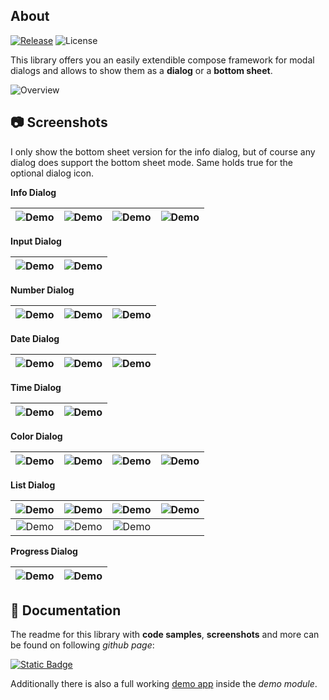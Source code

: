 ## About

[![Release](https://jitpack.io/v/MFlisar/ComposeDialogs.svg)](https://jitpack.io/#MFlisar/ComposeDialogs)
![License](https://img.shields.io/github/license/MFlisar/ComposeDialogs)

This library offers you an easily extendible compose framework for modal dialogs and allows to show them as a **dialog** or a **bottom sheet**.

![Overview](screenshots/overview.jpg?raw=true "Overview")

## :camera: Screenshots

I only show the bottom sheet version for the info dialog, but of course any dialog does support the bottom sheet mode. Same holds true for the optional dialog icon.

**Info Dialog**

| ![Demo](screenshots/dark/demo_info1.jpg?raw=true "Demo") | ![Demo](screenshots/dark/demo_info2.jpg?raw=true "Demo") | ![Demo](screenshots/dark/demo_info3.jpg?raw=true "Demo") | ![Demo](screenshots/dark/demo_info4.jpg?raw=true "Demo") |
| :-: | :-: | :-: | :-: |

**Input Dialog**

| ![Demo](screenshots/dark/demo_input1.jpg?raw=true "Demo") | ![Demo](screenshots/dark/demo_input2.jpg?raw=true "Demo") |
| :-: | :-: |

**Number Dialog**

| ![Demo](screenshots/dark/demo_number1.jpg?raw=true "Demo") | ![Demo](screenshots/dark/demo_number2.jpg?raw=true "Demo") | ![Demo](screenshots/dark/demo_number3.jpg?raw=true "Demo") |
| :-: | :-: | :-: |

**Date Dialog**

| ![Demo](screenshots/dark/demo_calendar1.jpg?raw=true "Demo") | ![Demo](screenshots/dark/demo_calendar2.jpg?raw=true "Demo") | ![Demo](screenshots/dark/demo_calendar3.jpg?raw=true "Demo") |
| :-: | :-: | :-: |

**Time Dialog**

| ![Demo](screenshots/dark/demo_time1.jpg?raw=true "Demo") | ![Demo](screenshots/dark/demo_time2.jpg?raw=true "Demo") |
| :-: | :-: |

**Color Dialog**

| ![Demo](screenshots/dark/demo_color1.jpg?raw=true "Demo") | ![Demo](screenshots/dark/demo_color2.jpg?raw=true "Demo") | ![Demo](screenshots/dark/demo_color3.jpg?raw=true "Demo") | ![Demo](screenshots/dark/demo_color4.jpg?raw=true "Demo") |
| :-: | :-: | :-: | :-: |

**List Dialog**

| ![Demo](screenshots/dark/demo_list1.jpg?raw=true "Demo") | ![Demo](screenshots/dark/demo_list2.jpg?raw=true "Demo") | ![Demo](screenshots/dark/demo_list3.jpg?raw=true "Demo") | ![Demo](screenshots/dark/demo_list4.jpg?raw=true "Demo") |
| :-: | :-: | :-: | :-: |
| ![Demo](screenshots/dark/demo_list5.jpg?raw=true "Demo") | ![Demo](screenshots/dark/demo_list6.jpg?raw=true "Demo") | ![Demo](screenshots/dark/demo_list7.jpg?raw=true "Demo") | |

**Progress Dialog**

| ![Demo](screenshots/dark/demo_progress1.jpg?raw=true "Demo") | ![Demo](screenshots/dark/demo_progress2.jpg?raw=true "Demo") |
| :-: | :-: |

## :book: Documentation

The readme for this library with **code samples**, **screenshots** and more can be found on following *github page*:

[![Static Badge](https://img.shields.io/badge/Open%20Documentation-lightgreen?style=for-the-badge&logo=github&logoColor=black)](https://mflisar.github.io/github-docs/compose/composedialogs/)

Additionally there is also a full working [demo app](demo) inside the *demo module*.
